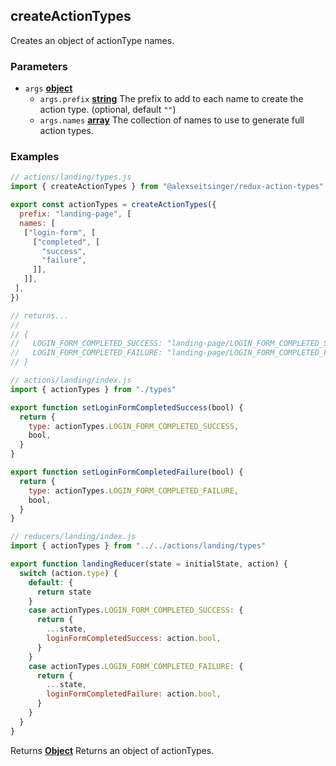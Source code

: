 <!-- Generated by documentation.js. Update this documentation by updating the source code. -->

## createActionTypes

Creates an object of actionType names.

### Parameters

-   `args` **[object][1]** 
    -   `args.prefix` **[string][2]** The prefix to add to each name to create the action type. (optional, default `""`)
    -   `args.names` **[array][3]** The collection of names to use to generate full action types.

### Examples

```javascript
// actions/landing/types.js
import { createActionTypes } from "@alexseitsinger/redux-action-types"

export const actionTypes = createActionTypes({
  prefix: "landing-page", [
  names: [
   ["login-form", [
     ["completed", [
       "success",
       "failure",
     ]],
   ]],
 ],
})

// returns...
//
// {
//   LOGIN_FORM_COMPLETED_SUCCESS: "landing-page/LOGIN_FORM_COMPLETED_SUCCESS",
//   LOGIN_FORM_COMPLETED_FAILURE: "landing-page/LOGIN_FORM_COMPLETED_FAILURE",
// }

// actions/landing/index.js
import { actionTypes } from "./types"

export function setLoginFormCompletedSuccess(bool) {
  return {
    type: actionTypes.LOGIN_FORM_COMPLETED_SUCCESS,
    bool,
  }
}

export function setLoginFormCompletedFailure(bool) {
  return {
    type: actionTypes.LOGIN_FORM_COMPLETED_FAILURE,
    bool,
  }
}

// reducers/landing/index.js
import { actionTypes } from "../../actions/landing/types"

export function landingReducer(state = initialState, action) {
  switch (action.type) {
    default: {
      return state
    }
    case actionTypes.LOGIN_FORM_COMPLETED_SUCCESS: {
      return {
        ...state,
        loginFormCompletedSuccess: action.bool,
      }
    }
    case actionTypes.LOGIN_FORM_COMPLETED_FAILURE: {
      return {
        ...state,
        loginFormCompletedFailure: action.bool,
      }
    }
  }
}
```

Returns **[Object][1]** Returns an object of actionTypes.

[1]: https://developer.mozilla.org/docs/Web/JavaScript/Reference/Global_Objects/Object

[2]: https://developer.mozilla.org/docs/Web/JavaScript/Reference/Global_Objects/String

[3]: https://developer.mozilla.org/docs/Web/JavaScript/Reference/Global_Objects/Array
